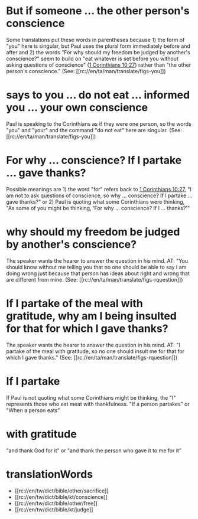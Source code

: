 # But if someone ... the other person's conscience

Some translations put these words in parentheses because 1) the form of "you" here is singular, but Paul uses the plural form immediately before and after and 2) the words "For why should my freedom be judged by another's conscience?" seem to build on "eat whatever is set before you without asking questions of conscience" ([1 Corinthians 10:27](./25.md)) rather than "the other person's conscience." (See: [[rc://en/ta/man/translate/figs-you]])

# says to you ... do not eat ... informed you ... your own conscience

Paul is speaking to the Corinthians as if they were one person, so the words "you" and "your" and the command "do not eat" here are singular. (See: [[rc://en/ta/man/translate/figs-you]])

# For why ... conscience? If I partake ... gave thanks?

Possible meanings are 1) the word "for" refers back to [1 Corinthians 10:27](./25.md), "I am not to ask questions of conscience, so why ... conscience? If I partake ... gave thanks?" or 2) Paul is quoting what some Corinthians were thinking, "As some of you might be thinking, 'For why ... conscience? If I ... thanks?'"

# why should my freedom be judged by another's conscience?

The speaker wants the hearer to answer the question in his mind. AT: "You should know without me telling you that no one should be able to say I am doing wrong just because that person has ideas about right and wrong that are different from mine. (See: [[rc://en/ta/man/translate/figs-rquestion]])

# If I partake of the meal with gratitude, why am I being insulted for that for which I gave thanks?

The speaker wants the hearer to answer the question in his mind. AT: "I partake of the meal with gratitude, so no one should insult me for that for which I gave thanks." (See: [[rc://en/ta/man/translate/figs-rquestion]])

# If I partake

If Paul is not quoting what some Corinthians might be thinking, the "I" represents those who eat meat with thankfulness. "If a person partakes" or "When a person eats"

# with gratitude

"and thank God for it" or "and thank the person who gave it to me for it"

# translationWords

* [[rc://en/tw/dict/bible/other/sacrifice]]
* [[rc://en/tw/dict/bible/kt/conscience]]
* [[rc://en/tw/dict/bible/other/free]]
* [[rc://en/tw/dict/bible/kt/judge]]